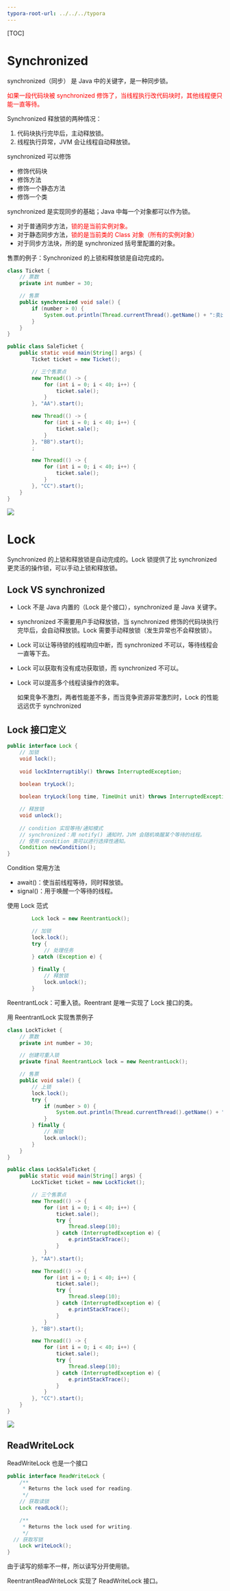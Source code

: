 ```yaml
---
typora-root-url: ../../../typora
---
```


[TOC]

# Synchronized

synchronized（同步） 是 Java  中的关键字，是一种同步锁。

<font color=red>如果一段代码块被 synchronized  修饰了，当线程执行改代码块时，其他线程便只能一直等待。</font>



Synchronized 释放锁的两种情况：

1. 代码块执行完毕后，主动释放锁。
2. 线程执行异常，JVM 会让线程自动释放锁。



synchronized  可以修饰

- 修饰代码块
- 修饰方法
- 修饰一个静态方法
- 修饰一个类



synchronized  是实现同步的基础；Java 中每一个对象都可以作为锁。

- 对于普通同步方法，<font color=red>锁的是当前实例对象。</font>
- 对于静态同步方法，<font color=red>锁的是当前类的 Class 对象（所有的实例对象）</font>
- 对于同步方法块，所的是 synchronized   括号里配置的对象。



售票的例子：Synchronized 的上锁和释放锁是自动完成的。

```java
class Ticket {
    // 票数
    private int number = 30;

    // 售票
    public synchronized void sale() {
        if (number > 0) {
            System.out.println(Thread.currentThread().getName() + ":卖出" + (number--) + "\t剩余：" + number);
        }
    }
}

public class SaleTicket {
    public static void main(String[] args) {
        Ticket ticket = new Ticket();

        // 三个售票点
        new Thread(() -> {
            for (int i = 0; i < 40; i++) {
                ticket.sale();
            }
        }, "AA").start();

        new Thread(() -> {
            for (int i = 0; i < 40; i++) {
                ticket.sale();
            }
        }, "BB").start();
        ;

        new Thread(() -> {
            for (int i = 0; i < 40; i++) {
                ticket.sale();
            }
        }, "CC").start();
    }
}
```

![](/images/juc/WX20230216-154535@2x.png)



# Lock

Synchronized 的上锁和释放锁是自动完成的。Lock 锁提供了比 synchronized  更灵活的操作锁，可以手动上锁和释放锁。



## Lock VS synchronized  

- Lock 不是 Java 内置的（Lock 是个接口），synchronized  是 Java 关键字。

- synchronized  不需要用户手动释放锁，当 synchronized   修饰的代码块执行完毕后，会自动释放锁。Lock 需要手动释放锁（发生异常也不会释放锁）。

- Lock 可以让等待锁的线程响应中断，而 synchronized  不可以，等待线程会一直等下去。

- Lock 可以获取有没有成功获取锁，而 synchronized  不可以。

- Lock 可以提高多个线程读操作的效率。

  如果竞争不激烈，两者性能差不多，而当竞争资源非常激烈时，Lock 的性能远远优于 synchronized   
  
  

## Lock 接口定义

```java
public interface Lock {
    // 加锁
    void lock();
    
    void lockInterruptibly() throws InterruptedException;
    
    boolean tryLock();

    boolean tryLock(long time, TimeUnit unit) throws InterruptedException;

    // 释放锁
    void unlock();
   
    // condition 实现等待/通知模式
  	// synchronized：用 notify() 通知时，JVM 会随机唤醒某个等待的线程。
  	// 使用 condition 类可以进行选择性通知。
    Condition newCondition();
}
```



Condition 常用方法

- await()：使当前线程等待，同时释放锁。
- signal()：用于唤醒一个等待的线程。



使用 Lock 范式

```java
        Lock lock = new ReentrantLock();

        // 加锁
        lock.lock();
        try {
            // 处理任务
        } catch (Exception e) {
            
        } finally {
            // 释放锁
            lock.unlock();
        }
```

ReentrantLock：可重入锁。Reentrant 是唯一实现了 Lock 接口的类。



用 ReentrantLock 实现售票例子

```java
class LockTicket {
    // 票数
    private int number = 30;

    // 创建可重入锁
    private final ReentrantLock lock = new ReentrantLock();

    // 售票
    public void sale() {
        // 上锁
        lock.lock();
        try {
            if (number > 0) {
                System.out.println(Thread.currentThread().getName() + ":卖出" + (number--) + "\t剩余：" + number);
            }
        } finally {
            // 解锁
            lock.unlock();
        }
    }
}

public class LockSaleTicket {
    public static void main(String[] args) {
        LockTicket ticket = new LockTicket();

        // 三个售票点
        new Thread(() -> {
            for (int i = 0; i < 40; i++) {
                ticket.sale();
                try {
                    Thread.sleep(10);
                } catch (InterruptedException e) {
                    e.printStackTrace();
                }
            }
        }, "AA").start();

        new Thread(() -> {
            for (int i = 0; i < 40; i++) {
                ticket.sale();
                try {
                    Thread.sleep(10);
                } catch (InterruptedException e) {
                    e.printStackTrace();
                }
            }
        }, "BB").start();

        new Thread(() -> {
            for (int i = 0; i < 40; i++) {
                ticket.sale();
                try {
                    Thread.sleep(10);
                } catch (InterruptedException e) {
                    e.printStackTrace();
                }
            }
        }, "CC").start();
    }
}
```

![](/images/juc/WX20230216-155601@2x.png)





## ReadWriteLock



ReadWriteLock 也是一个接口

```java
public interface ReadWriteLock {
    /**
     * Returns the lock used for reading.
     */
  	// 获取读锁
    Lock readLock();

    /**
     * Returns the lock used for writing.
     */
  // 获取写锁
    Lock writeLock();
}
```



由于读写的频率不一样，所以读写分开使用锁。

ReentrantReadWriteLock 实现了 ReadWriteLock 接口。





